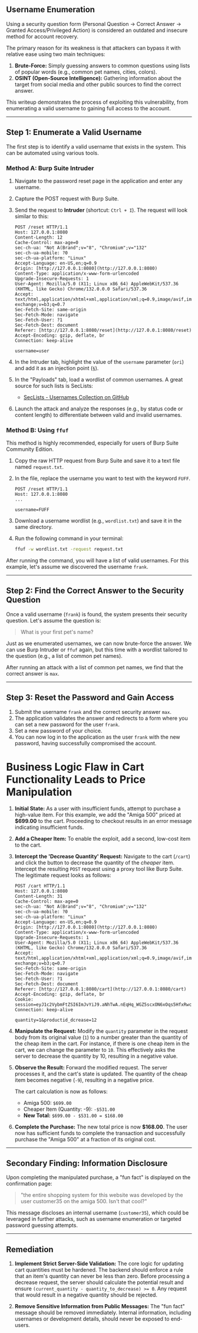 

## Username Enumeration

Using a security question form (Personal Question -> Correct Answer -> Granted Access/Privileged Action) is considered an outdated and insecure method for account recovery.

The primary reason for its weakness is that attackers can bypass it with relative ease using two main techniques:
1.  **Brute-Force:** Simply guessing answers to common questions using lists of popular words (e.g., common pet names, cities, colors).
2.  **OSINT (Open-Source Intelligence):** Gathering information about the target from social media and other public sources to find the correct answer.

This writeup demonstrates the process of exploiting this vulnerability, from enumerating a valid username to gaining full access to the account.

---

## Step 1: Enumerate a Valid Username

The first step is to identify a valid username that exists in the system. This can be automated using various tools.

### Method A: Burp Suite Intruder

1.  Navigate to the password reset page in the application and enter any username.
2.  Capture the POST request with Burp Suite.
3.  Send the request to **Intruder** (shortcut: `Ctrl + I`). The request will look similar to this:

    ```http
    POST /reset HTTP/1.1
    Host: 127.0.0.1:8080
    Content-Length: 12
    Cache-Control: max-age=0
    sec-ch-ua: "Not A(Brand";v="8", "Chromium";v="132"
    sec-ch-ua-mobile: ?0
    sec-ch-ua-platform: "Linux"
    Accept-Language: en-US,en;q=0.9
    Origin: [http://127.0.0.1:8080](http://127.0.0.1:8080)
    Content-Type: application/x-www-form-urlencoded
    Upgrade-Insecure-Requests: 1
    User-Agent: Mozilla/5.0 (X11; Linux x86_64) AppleWebKit/537.36 (KHTML, like Gecko) Chrome/132.0.0.0 Safari/537.36
    Accept: text/html,application/xhtml+xml,application/xml;q=0.9,image/avif,image/webp,image/apng,*/*;q=0.8,application/signed-exchange;v=b3;q=0.7
    Sec-Fetch-Site: same-origin
    Sec-Fetch-Mode: navigate
    Sec-Fetch-User: ?1
    Sec-Fetch-Dest: document
    Referer: [http://127.0.0.1:8080/reset](http://127.0.0.1:8080/reset)
    Accept-Encoding: gzip, deflate, br
    Connection: keep-alive

    username=user
    ```

4.  In the Intruder tab, highlight the value of the `username` parameter (`ori`) and add it as an injection point (`§`).
5.  In the "Payloads" tab, load a wordlist of common usernames. A great source for such lists is SecLists:
    * [SecLists - Usernames Collection on GitHub](https://github.com/danielmiessler/SecLists/tree/master/Usernames)
6.  Launch the attack and analyze the responses (e.g., by status code or content length) to differentiate between valid and invalid usernames.

### Method B: Using `ffuf`

This method is highly recommended, especially for users of Burp Suite Community Edition.

1.  Copy the raw HTTP request from Burp Suite and save it to a text file named `request.txt`.
2.  In the file, replace the username you want to test with the keyword `FUFF`.

    ```http
    POST /reset HTTP/1.1
    Host: 127.0.0.1:8080
    ...

    username=FUFF
    ```
3.  Download a username wordlist (e.g., `wordlist.txt`) and save it in the same directory.
4.  Run the following command in your terminal:

    ```bash
    ffuf -w wordlist.txt -request request.txt
    ```

After running the command, you will have a list of valid usernames. For this example, let's assume we discovered the username `frank`.

---

## Step 2: Find the Correct Answer to the Security Question

Once a valid username (`frank`) is found, the system presents their security question. Let's assume the question is:
> What is your first pet's name?

Just as we enumerated usernames, we can now brute-force the answer. We can use Burp Intruder or `ffuf` again, but this time with a wordlist tailored to the question (e.g., a list of common pet names).

After running an attack with a list of common pet names, we find that the correct answer is `max`.

---

## Step 3: Reset the Password and Gain Access

1.  Submit the username `frank` and the correct security answer `max`.
2.  The application validates the answer and redirects to a form where you can set a new password for the user `frank`.
3.  Set a new password of your choice.
4.  You can now log in to the application as the user `frank` with the new password, having successfully compromised the account.



# Business Logic Flaw in Cart Functionality Leads to Price Manipulation

1.  **Initial State:** As a user with insufficient funds, attempt to purchase a high-value item. For this example, we add the "Amiga 500" priced at **$699.00** to the cart. Proceeding to checkout results in an error message indicating insufficient funds.

2.  **Add a Cheaper Item:** To enable the exploit, add a second, low-cost item to the cart.

3.  **Intercept the 'Decrease Quantity' Request:** Navigate to the cart (`/cart`) and click the button to decrease the quantity of the *cheaper* item. Intercept the resulting `POST` request using a proxy tool like Burp Suite. The legitimate request looks as follows:

    ```http
    POST /cart HTTP/1.1
    Host: 127.0.0.1:8080
    Content-Length: 31
    Cache-Control: max-age=0
    sec-ch-ua: "Not A(Brand";v="8", "Chromium";v="132"
    sec-ch-ua-mobile: ?0
    sec-ch-ua-platform: "Linux"
    Accept-Language: en-US,en;q=0.9
    Origin: [http://127.0.0.1:8080](http://127.0.0.1:8080)
    Content-Type: application/x-www-form-urlencoded
    Upgrade-Insecure-Requests: 1
    User-Agent: Mozilla/5.0 (X11; Linux x86_64) AppleWebKit/537.36 (KHTML, like Gecko) Chrome/132.0.0.0 Safari/537.36
    Accept: text/html,application/xhtml+xml,application/xml;q=0.9,image/avif,image/webp,image/apng,*/*;q=0.8,application/signed-exchange;v=b3;q=0.7
    Sec-Fetch-Site: same-origin
    Sec-Fetch-Mode: navigate
    Sec-Fetch-User: ?1
    Sec-Fetch-Dest: document
    Referer: [http://127.0.0.1:8080/cart](http://127.0.0.1:8080/cart)
    Accept-Encoding: gzip, deflate, br
    Cookie: session=eyJ1c2VybmFtZSI6ImJvYiJ9.aNhTwA.nEqHq_WGZ5scxON6xOqs5HfxRwc
    Connection: keep-alive

    quantity=1&productid_dcrease=12
    ```

4.  **Manipulate the Request:** Modify the `quantity` parameter in the request body from its original value (`1`) to a number greater than the quantity of the cheap item in the cart. For instance, if there is one cheap item in the cart, we can change the parameter to `10`. This effectively asks the server to decrease the quantity by 10, resulting in a negative value.

5.  **Observe the Result:** Forward the modified request. The server processes it, and the cart's state is updated. The quantity of the cheap item becomes negative (`-9`), resulting in a negative price.

    The cart calculation is now as follows:
    - Amiga 500: `$699.00`
    - Cheaper Item (Quantity: -9): `-$531.00`
    - **New Total:** `$699.00 - $531.00 = $168.00`

6.  **Complete the Purchase:** The new total price is now **$168.00**. The user now has sufficient funds to complete the transaction and successfully purchase the "Amiga 500" at a fraction of its original cost.

---

## Secondary Finding: Information Disclosure

Upon completing the manipulated purchase, a "fun fact" is displayed on the confirmation page:

> "the entire shopping system for this website was developed by the user customer35 on the amiga 500. Isn't that cool?"

This message discloses an internal username (`customer35`), which could be leveraged in further attacks, such as username enumeration or targeted password guessing attempts.

---

## Remediation

1.  **Implement Strict Server-Side Validation:** The core logic for updating cart quantities must be hardened. The backend should enforce a rule that an item's quantity can never be less than zero. Before processing a decrease request, the server should calculate the potential result and ensure `(current_quantity - quantity_to_decrease) >= 0`. Any request that would result in a negative quantity should be rejected.

2.  **Remove Sensitive Information from Public Messages:** The "fun fact" message should be removed immediately. Internal information, including usernames or development details, should never be exposed to end-users.
